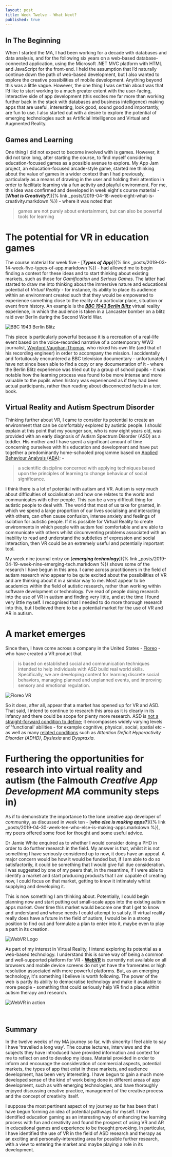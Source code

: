 ```yaml
---
layout: post
title: Week Twelve - What Next?
published: true
---
```


## In The Beginning

When I started the MA, I had been working for a decade with databases and data analysis, and for the following six years on a web-based database-connected application, using the Microsoft .NET MVC platform with HTML and JavaScript for the front-end. I held the assumption that I’d naturally continue down the path of web-based development, but I also wanted to explore the creative possibilities of mobile development. Anything beyond this was a little vague. However, the one thing I was certain about was that I’d like to start working to a much greater extent with the user-facing, interactive side of app development (this excites me far more than working further back in the stack with databases and business intelligence) making apps that are useful, interesting, look good, sound good and importantly, are fun to use. I also started out with a desire to explore the potential of emerging technologies such as Artificial Intelligence and Virtual and Augmented Reality.   

## Games and Learning

One thing I did not expect to become involved with is games. However, it did not take long, after starting the course, to find myself considering education-focused games as a possible avenue to explore. My App Jam project, an education-focused arcade-style game, started me thinking about the value of games in a wider context than I had previously, particularly as a means of drawing in the user and holding their attention in order to facilitate learning via a fun activity and playful environment. For me, this idea was confirmed and developed in week eight's course material - [**_What is Creativity?_**]({% link _posts/2019-04-18-week-eight-what-is-creativity.markdown %}) - where it was noted that

>games are not purely about entertainment, but can also be powerful tools for learning

# The potential for VR in education games

The course material for week five - [**_Types of App_**]({% link _posts/2019-03-14-week-five-types-of-app.markdown %}) - had allowed me to begin finding a context for these ideas and to start thinking about existing markets, such as those for _Gamification_ and _Serious Games_. The latter had started to draw me into thinking about the immersive nature and educational potential of _Virtual Reality_ - for instance, its ability to place its audience within an environment created such that they would be empowered to experience something close to the reality of a particular place, situation or event from history. An example is the [**_BBC 1943 Berlin Blitz_**](http://www.bbc.co.uk/guides/zk3cmfr) virtual reality experience, in which the audience is taken in a Lancaster bomber on a blitz raid over Berlin during the Second World War. 

![BBC 1943 Berlin Blitz](\images\bbc-berlin-blitz.JPG)

This piece is particularly powerful because it is a recreation of a real-life event based on the voice-recorded narrative of a contemporary WW2 journalist, [Wynford Vaughan-Thomas](https://en.wikipedia.org/wiki/Wynford_Vaughan-Thomas), who risked his own life (and that of his recording engineer) in order to accompany the mission. I accidentally and fortuitously encountered a BBC television documentary - unfortunately I have not since been able to find a copy or any documentation of it - where the Berlin Blitz experience was tried out by a group of school pupils - it was notable how the learning process was found to be more intense and more valuable to the pupils when history was experienced as if they had been actual participants, rather than reading about disconnected facts in a text book. 

## Virtual Reality and Autism Spectrum Disorder 

Thinking further about VR, I came to consider its potential to create an environment that can be comfortably explored by autistic people. I should explain at this point that my younger son, who is now eight years old, was provided with an early diagnosis of Autism Spectrum Disorder (ASD) as a toddler. His mother and I have spent a significant amount of time concerning ourselves with his education and development and have put together a predominantly home-schooled programme based on [Applied Behaviour Analysis (ABA)](https://en.wikipedia.org/wiki/Applied_behavior_analysis): -

>a scientific discipline concerned with applying techniques based upon the principles of learning to change behaviour of social significance.

I think there is a lot of potential with autism and VR. Autism is very much about difficulties of socialisation and how one relates to the world and communicates with other people. This can be a very difficult thing for autistic people to deal with. The world that most of us take for granted, in which we spend a large proportion of our lives socialising and interacting with others, can often cause confusion, intense anxiety and feelings of isolation for autistic people. If it is possible for Virtual Reality to create environments in which people with autism feel comfortable and are able to communicate with others whilst circumventing problems associated with an inability to read and understand the subtleties of expression and social interaction, then VR could be an extremely useful and potentially important tool. 

My week nine journal entry on [**_emerging technology_**]({% link _posts/2019-04-19-week-nine-emerging-tech.markdown %}) shows some of the research I have begun in this area. I came across practitioners in the field of autism research who appear to be quite excited about the possibilities of VR and are thinking about it in a similar way to me. Most appear to be academics within the field of autistic research, rather than working within software development or technology. I've read of people doing research into the use of VR in autism and finding very little, and at the time I found very little myself. I recognised that I needed to do more thorough research into this, but I believed there to be a potential market for the use of VR and AR in autism.

# A market emerges

Since then, I have come across a company in the United States - [Floreo](https://floreotech.com/) - who have created a VR product that 

> is based on established social and communication techniques intended to help individuals with ASD build real world skills. Specifically, we are developing content for learning discrete social behaviors, managing planned and unplanned events, and improving sensory and emotional regulation.

![Floreo VR](\images\floreo-vr.JPG)

So it does, after all, appear that a market has opened up for VR and ASD. That said, I intend to continue to research this area as it is clearly in its infancy and there could be scope for plenty more research. ASD is [not a straight-forward condition to define](https://www.autism.org.uk/about/what-is.aspx?gclid=Cj0KCQjwtr_mBRDeARIsALfBZA5u4OYairNw0bC7U8shJ6QqZbkosfAnPRfVHgz3LcZRpr2AexDurpwaArFAEALw_wcB); it encompasses widely varying levels of 'functional' abilities - for example cognitive, physical, social, spatial etc - as well as many [related conditions](https://www.autism.org.uk/about/what-is/related-conditions.aspx) such as _Attention Deficit Hyperactivity Disorder (ADHD)_, _Dyslexia_ and _Dyspraxia_.

# Furthering the opportunities for research into virtual reality and autism (the Falmouth _Creative App Development MA_ community steps in)

As if to demonstrate the importance to the lone creative app developer of _community_, as discussed in week ten - [**_who else is making apps?_**]({% link _posts/2019-04-30-week-ten-who-else-is-making-apps.markdown %}), my peers offered some food for thought and some useful advice.

Dr Jamie White enquired as to whether I would consider doing a PHD in order to do further research in the field. My answer is that, whilst it is not something I have seriously considered up to now, it does have an appeal. A major concern would be how it would be funded but, if I am able to do so satisfactorily, it could be something that I would give full due consideration. I was suggested by one of my peers that, in the meantime, if I were able to identify a market and start producing products that I am capable of creating now, I could focus on that market, getting to know it intimately whilst supplying and developing it.

This is now something I am thinking about. Potentially, I could begin planning now and start putting out small-scale apps into the existing autism apps market. Over time this market would become one that I get to know and understand and whose needs I could attempt to satisfy. If virtual reality really does have a future in the field of autism, I would be in a strong position to find out and formulate a plan to enter into it, maybe even to play a part in its creation.


![WebVR Logo](\images\webvr-logo-square-small.png)

As part of my interest in Virtual Reality, I intend exploring its potential as a web-based technology. I understand this is some way off being a common and well-supported platform for VR - [**WebVR**](https://webvr.info/) is currently not available on all browsers and mobile device screens do not yet have the framerates or high resolution associated with more powerful platforms. But, as an emerging technology, it's something I believe is worth following. The power of the web is partly its ability to democratise technology and make it available to more people - something that could seriously help VR find a place within autism therapy and research.

![WebVR in action](\images\pe-pyramid.png)
<br><br><br>

## Summary

In the twelve weeks of my MA journey so far, with sincerity I feel able to say I have 'travelled a long way'. The course lectures, interviews and the subjects they have introduced have provided information and context for me to reflect on and to develop my ideas. Material provided in order to inform and encourage the consideration of commercial aspects, potential markets, the types of app that exist in these markets, and audience development, has been very interesting. I have begun to gain a much more developed sense of the kind of work being done in different areas of app development, such as with emerging technologies, and have thoroughly enjoyed discussing creative practice, management of the creative process and the concept of creativity itself. 

I suppose the most pertinent aspect of my journey so far has been that I have begun forming an idea of potential pathways for myself. I have identified education gaming as an interesting way of enhancing the learning process with fun and creativity and found the prospect of using VR and AR in educational games and experience to be thought provoking. In particular, I have identified the use of VR in the field of ASD research and therapy as an exciting and personally-interesting area for possible further research, with a view to entering the market and maybe playing a role in its development.

